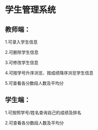# 学生管理系统

## 教师端：

1.可录入学生信息

2.可删除学生信息

3.可修改学生信息

4.可按学号升序浏览、按成绩降序浏览学生信息

5.可查看各分数段人数及平均分

## 学生端：

1.可按照学号/姓名查询自己的成绩及排名

2.可查看各分数段人数及平均分